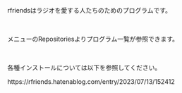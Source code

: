 <p align="left">
rfriendsはラジオを愛する人たちのためのプログラムです。
</p>
<br>
<p>メニューのRepositoriesよりプログラム一覧が参照できます。</p>
<br>
<p>各種インストールについては以下を参照してください。</p>
<p>https://rfriends.hatenablog.com/entry/2023/07/13/152412</p>

